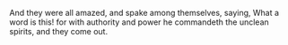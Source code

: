 And they were all amazed, and spake among themselves, saying, What a word is this! for with authority and power he commandeth the unclean spirits, and they come out.
